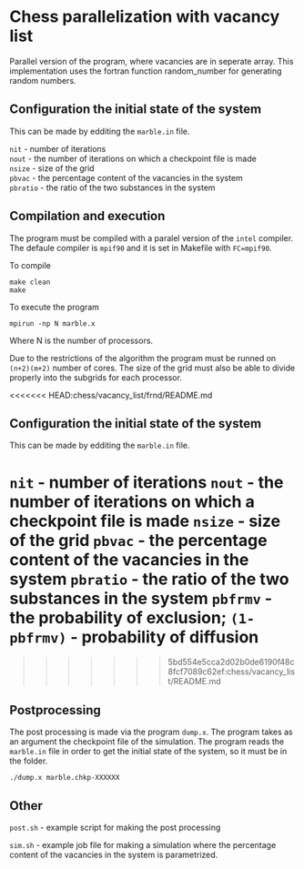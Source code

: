 # Chess parallelization with vacancy list

Parallel version of the program, where vacancies are in seperate array.
 This implementation uses the fortran function random_number for generating random numbers.
 
 ## Configuration the initial state of the system

This can be made by edditing the ```marble.in``` file. 

```nit``` - number of iterations <br />
```nout``` - the number of iterations on which a checkpoint file is made <br />
```nsize``` - size of the grid  <br />
```pbvac``` - the percentage content of the vacancies in the system <br />
```pbratio``` - the ratio of the two substances in the system <br />

## Compilation and execution

The program must be compiled with a paralel version of the ```intel``` compiler. The defaule compiler is ```mpif90``` and it is set in Makefile with ```FC=mpif90```. <br />

To compile

```
make clean
make
```
To execute the program 

```
mpirun -np N marble.x

```

Where N is the number of processors.

Due to the restrictions of the algorithm the program must be runned on ```(n+2)(m+2)``` number of cores. The size of the grid must also be able to divide properly into the subgrids for each processor.

<<<<<<< HEAD:chess/vacancy_list/frnd/README.md
## Configuration the initial state of the system

This can be made by edditing the ```marble.in``` file. 

```nit``` - number of iterations
```nout``` - the number of iterations on which a checkpoint file is made
```nsize``` - size of the grid 
```pbvac``` - the percentage content of the vacancies in the system
```pbratio``` - the ratio of the two substances in the system
```pbfrmv``` -  the probability of exclusion; ```(1-pbfrmv)``` - probability of diffusion
=======
>>>>>>> 5bd554e5cca2d02b0de6190f48c8fcf7089c62ef:chess/vacancy_list/README.md

## Postprocessing

The post processing is made via the program ```dump.x```. The program takes as an argument the checkpoint file of the simulation. The program reads the ```marble.in``` file in order to get the initial state of the system, so it must be in the folder.

```
./dump.x marble.chkp-XXXXXX
```


## Other 

```post.sh``` - example script for making the post processing <br />

```sim.sh``` - example job file for making a simulation where the percentage content of the vacancies in the system is parametrized.
